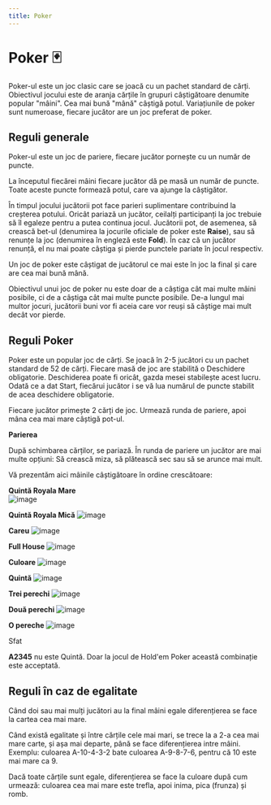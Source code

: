 ```yaml
---
title: Poker
---
```


# Poker 🃏
Poker-ul este un joc clasic care se joacă cu un pachet standard de cărți. Obiectivul jocului este de aranja cărțile în grupuri câștigătoare denumite popular "mâini". Cea mai bună "mână" câștigă potul. Variațiunile de poker sunt numeroase, fiecare jucător are un joc preferat de poker.

## Reguli generale
Poker-ul este un joc de pariere, fiecare jucător pornește cu un număr de puncte. 

La începutul fiecărei mâini fiecare jucător dă pe masă un număr de puncte. Toate aceste puncte formează potul, care va ajunge la câștigător.

În timpul jocului jucătorii pot face parieri suplimentare contribuind la creșterea potului. Oricât pariază un jucător, ceilalți participanți la joc trebuie să îl egaleze pentru a putea continua jocul. Jucătorii pot, de asemenea, să crească bet-ul (denumirea la jocurile oficiale de poker este **Raise**), sau să renunțe la joc (denumirea în engleză este **Fold**). În caz că un jucător renunță, el nu mai poate câștiga și pierde punctele pariate în jocul respectiv.
 
Un joc de poker este câștigat de jucătorul ce mai este în joc la final și care are cea mai bună mână.
 
Obiectivul unui joc de poker nu este doar de a câștiga cât mai multe mâini posibile, ci de a câștiga cât mai multe puncte posibile. De-a lungul mai multor jocuri, jucătorii buni vor fi aceia care vor reuși să câștige mai mult decât vor pierde.

## Reguli Poker
Poker este un popular joc de cărți. Se joacă în 2-5 jucători cu un pachet standard de 52 de cărți. Fiecare masă de joc are stabilită o Deschidere obligatorie. Deschiderea poate fi oricât, gazda mesei stabilește acest lucru. Odată ce a dat Start, fiecărui jucător i se vă lua numărul de puncte stabilit de acea deschidere obligatorie.
 
Fiecare jucător primește 2 cărți de joc. Urmează runda de pariere, apoi mâna cea mai mare câștigă pot-ul.

**Parierea**

După schimbarea cărților, se pariază. În runda de pariere un jucător are mai multe opțiuni: Să crească miza, să plătească sec sau să se arunce mai mult.

Vă prezentăm aici mâinile câștigătoare în ordine crescătoare:

**Quintă Royala Mare**  
![image](https://i.imgur.com/k1ABHGr.gif)

**Quintă Royala Mică** 
![image](https://i.imgur.com/Oo2Q9br.gif)

**Careu** 
![image](https://i.imgur.com/ejStOf2.gif)

**Full House** 
![image](https://i.imgur.com/Ao96l1t.gif)

**Culoare** 
![image](https://i.imgur.com/BLyDsbo.gif)

**Quintă** 
![image](https://i.imgur.com/MYx7NAt.gif)

 **Trei perechi**
![image](https://i.imgur.com/g52jNXs.gif)

**Două perechi**
![image](https://i.imgur.com/g52jNXs.gif)

**O pereche**
![image](https://i.imgur.com/OtucEFE.gif)

<div class="tip-container">
    <p class="title">Sfat</p>
    <p class="description"><strong>A2345</strong> nu este Quintă. Doar la jocul de Hold'em Poker această combinație este acceptată.</p>
</div>


## Reguli în caz de egalitate
Când doi sau mai mulți jucători au la final mâini egale diferențierea se face la cartea cea mai mare.
 
Când există egalitate și între cărțile cele mai mari, se trece la a 2-a cea mai mare carte, și așa mai departe, până se face diferențierea intre mâini. Exemplu: culoarea A-10-4-3-2 bate culoarea A-9-8-7-6, pentru că 10 este mai mare ca 9.
 
Dacă toate cărțile sunt egale, diferențierea se face la culoare după cum urmează: culoarea cea mai mare este trefla, apoi inima, pica (frunza) și romb.

